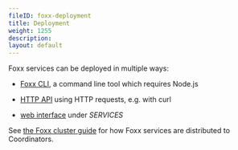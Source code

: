 ```yaml
---
fileID: foxx-deployment
title: Deployment
weight: 1255
description: 
layout: default
---
```

Foxx services can be deployed in multiple ways:

- [Foxx CLI](../programs-tools/foxx-cli/), a command line tool which
  requires Node.js

- [HTTP API]() using HTTP requests,
  e.g. with curl

- [web interface](../programs-tools/web-interface/programs-web-interface-services) under *SERVICES*

See [the Foxx cluster guide](guides/foxx-guides-cluster#how-arangodb-distributes-services)
for how Foxx services are distributed to Coordinators.
